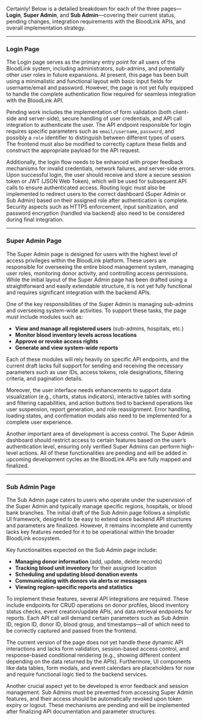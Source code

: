 Certainly! Below is a detailed breakdown for each of the three pages—**Login**, **Super Admin**, and **Sub Admin**—covering their current status, pending changes, integration requirements with the BloodLink APIs, and overall implementation strategy.

---

### **Login Page**

The Login page serves as the primary entry point for all users of the BloodLink system, including administrators, sub-admins, and potentially other user roles in future expansions. At present, this page has been built using a minimalistic and functional layout with basic input fields for username/email and password. However, the page is not yet fully equipped to handle the complete authentication flow required for seamless integration with the BloodLink API.

Pending work includes the implementation of form validation (both client-side and server-side), secure handling of user credentials, and API call integration to authenticate the user. The API endpoint responsible for login requires specific parameters such as `email/username`, `password`, and possibly a `role` identifier to distinguish between different types of users. The frontend must also be modified to correctly capture these fields and construct the appropriate payload for the API request.

Additionally, the login flow needs to be enhanced with proper feedback mechanisms for invalid credentials, network failures, and server-side errors. Upon successful login, the user should receive and store a secure session token or JWT (JSON Web Token), which will be used for subsequent API calls to ensure authenticated access. Routing logic must also be implemented to redirect users to the correct dashboard (Super Admin or Sub Admin) based on their assigned role after authentication is complete. Security aspects such as HTTPS enforcement, input sanitization, and password encryption (handled via backend) also need to be considered during final integration.

---

### **Super Admin Page**

The Super Admin page is designed for users with the highest level of access privileges within the BloodLink platform. These users are responsible for overseeing the entire blood management system, managing user roles, monitoring donor activity, and controlling access permissions. While the initial layout of the Super Admin page has been drafted using a straightforward and easily extendable structure, it is not yet fully functional and requires significant integration with the backend APIs.

One of the key responsibilities of the Super Admin is managing sub-admins and overseeing system-wide activities. To support these tasks, the page must include modules such as:

* **View and manage all registered users** (sub-admins, hospitals, etc.)
* **Monitor blood inventory levels across locations**
* **Approve or revoke access rights**
* **Generate and view system-wide reports**

Each of these modules will rely heavily on specific API endpoints, and the current draft lacks full support for sending and receiving the necessary parameters such as user IDs, access tokens, role designations, filtering criteria, and pagination details.

Moreover, the user interface needs enhancements to support data visualization (e.g., charts, status indicators), interactive tables with sorting and filtering capabilities, and action buttons tied to backend operations like user suspension, report generation, and role reassignment. Error handling, loading states, and confirmation modals also need to be implemented for a complete user experience.

Another important area of development is access control. The Super Admin dashboard should restrict access to certain features based on the user’s authentication level, ensuring only verified Super Admins can perform high-level actions. All of these functionalities are pending and will be added in upcoming development cycles as the BloodLink APIs are fully mapped and finalized.

---

### **Sub Admin Page**

The Sub Admin page caters to users who operate under the supervision of the Super Admin and typically manage specific regions, hospitals, or blood bank branches. The initial draft of the Sub Admin page follows a simplistic UI framework, designed to be easy to extend once backend API structures and parameters are finalized. However, it remains incomplete and currently lacks key features needed for it to be operational within the broader BloodLink ecosystem.

Key functionalities expected on the Sub Admin page include:

* **Managing donor information** (add, update, delete records)
* **Tracking blood unit inventory** for their assigned location
* **Scheduling and updating blood donation events**
* **Communicating with donors via alerts or messages**
* **Viewing region-specific reports and statistics**

To implement these features, several API integrations are required. These include endpoints for CRUD operations on donor profiles, blood inventory status checks, event creation/update APIs, and data retrieval endpoints for reports. Each API call will demand certain parameters such as Sub Admin ID, region ID, donor ID, blood group, and timestamps—all of which need to be correctly captured and passed from the frontend.

The current version of the page does not yet handle these dynamic API interactions and lacks form validation, session-based access control, and response-based conditional rendering (e.g., showing different content depending on the data returned by the APIs). Furthermore, UI components like data tables, form modals, and event calendars are placeholders for now and require functional logic tied to the backend services.

Another crucial aspect yet to be developed is error feedback and session management. Sub Admins must be prevented from accessing Super Admin features, and their access should be automatically revoked upon token expiry or logout. These mechanisms are pending and will be implemented after finalizing API documentation and parameter structures.


